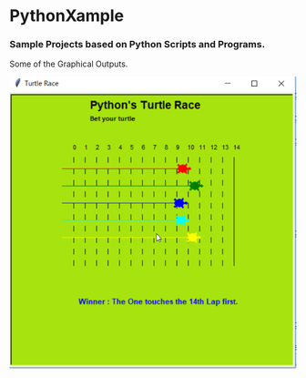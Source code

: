 # PythonXample

### Sample Projects based on Python Scripts and Programs.

Some of the Graphical Outputs.

![Turtle Race](https://github.com/Jackuna/PythonXample/blob/master/Python3KR_PyTurtle_Race.png)

